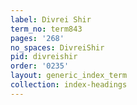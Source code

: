 ```yaml
---
label: Divrei Shir
term_no: term843
pages: '268'
no_spaces: DivreiShir
pid: divreishir
order: '0235'
layout: generic_index_term
collection: index-headings
---
```

